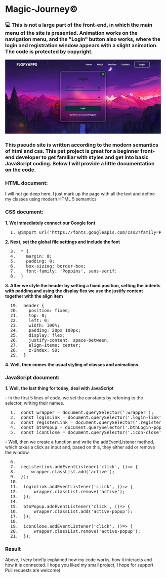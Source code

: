 # Magic-Journey©
<h3>💻 This is not a large part of the front-end, in which the main menu of the site is presented. Animation works on the navigation menu, and the "Login" button also works, where the login and registration window appears with a slight animation. The code is protected by copyright.</h3>
<img src='/image_2023-08-03_21-59-06.png' alt='screenshot'>

<h3>This pseudo site is written according to the modern semantics of html and css. This pet project is great for a beginner front-end developer to get familiar with styles and get into basic JavaScript coding. Below I will provide a little documentation on the code.</h3>

<h3>HTML document:</h3>
<p>I will not go deep here. I just mark up the page with all the text and define my classes using modern HTML 5 semantics</p>

<h3>CSS document:</h3>
<p><b>1. We immediately connect our Google font</b></p>
<pre>
  1. @import url('https://fonts.googleapis.com/css2?family=Poppins:wght@300;400;500;600;700;800;900&display=swap');
</pre>

<p><b>2. Next, set the global file settings and include the font</b></p>
<pre>
  3.  * {
  4.    margin: 0;
  5.    padding: 0;
  6.    box-sizing: border-box;
  7.    font-family: 'Poppins', sans-serif;
  8.  }
</pre>

<p><b>3. After we style the header by setting a fixed position, setting the indents with padding and using the display flex we use the justify content together with the align item</b></p>
<pre>
  19.  header {
  20.    position: fixed;
  21.    top: 0;
  22.    left: 0;
  23.    width: 100%;
  24.    padding: 20px 100px;
  25.    display: flex;
  26.    justify-content: space-between;
  27.    align-items: center;
  28.    z-index: 99;
  29.  }
</pre>

<p><b>4. Well, then comes the usual styling of classes and animations</b></p>

<h3>JavaScript document:</h3>
<p><b>1. Well, the last thing for today, deal with JavaScript</b></p>
<p>- In the first 5 lines of code, we set the constants by referring to the selector, writing their names.</p>
<pre>
  1.  const wrapper = document.querySelector('.wrapper');
  2.  const loginLink = document.querySelector('.login-link');
  3.  const registerLink = document.querySelector('.register-link');
  4.  const btnPopup = document.querySelector('.btnLogin-popup');
  5.  const iconClose = document.querySelector('.icon-close');
</pre> 

<p>- Well, then we create a function and write the addEventListener method, which takes a click as input and, based on this, they either add or remove the window.</p>
<pre>
  6.  
  7.  registerLink.addEventListener('click', ()=> {
  8.      wrapper.classList.add('active');
  9.  });
  10.  
  11.  loginLink.addEventListener('click', ()=> {
  12.      wrapper.classList.remove('active');
  13.  });
  14.  
  15.  btnPopup.addEventListener('click', ()=> {
  16.      wrapper.classList.add('active-popup');
  17.  });
  18.  
  19.  iconClose.addEventListener('click', ()=> {
  20.      wrapper.classList.remove('active-popup');
  21.  });
</pre>

<h3>Result</h3>
Above, I very briefly explained how my code works, how it interacts and how it is connected. I hope you liked my small project, I hope for support. Pull requests are welcome)
